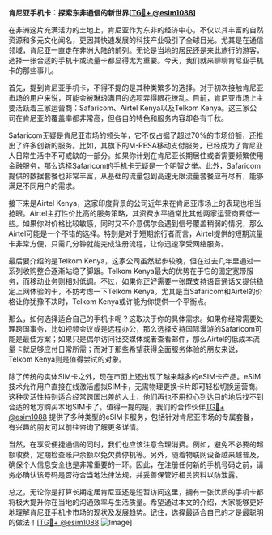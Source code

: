 **肯尼亚手机卡：探索东非通信的新世界[[TG💪+ @esim1088](https://t.me/s/esim1088)]**

在非洲这片充满活力的土地上，肯尼亚作为东非的经济中心，不仅以其丰富的自然资源和多元文化闻名，更因其快速发展的科技产业吸引了全球目光。尤其是在通信领域，肯尼亚一直走在非洲大陆的前列。无论是当地的居民还是来此旅行的游客，选择一张合适的手机卡或流量卡都显得尤为重要。今天，我们就来聊聊肯尼亚手机卡的那些事儿。

首先，提到肯尼亚手机卡，不得不提的是其种类繁多的选择。对于初次接触肯尼亚市场的用户来说，可能会被琳琅满目的选项弄得眼花缭乱。目前，肯尼亚市场上主要活跃着三家运营商：Safaricom、Airtel Kenya以及Telkom Kenya。这三家公司在肯尼亚的覆盖率都非常高，但各自的特色和服务内容却各有千秋。

Safaricom无疑是肯尼亚市场的领头羊，它不仅占据了超过70%的市场份额，还推出了许多创新的服务。比如，其旗下的M-PESA移动支付服务，已经成为了肯尼亚人日常生活中不可或缺的一部分。如果你计划在肯尼亚长期居住或者需要频繁使用金融服务，那么选择Safaricom的手机卡无疑是一个明智之举。此外，Safaricom提供的数据套餐也非常丰富，从基础的流量包到高速无限流量套餐应有尽有，能够满足不同用户的需求。

接下来是Airtel Kenya，这家印度背景的公司近年来在肯尼亚市场上的表现也相当抢眼。Airtel主打性价比高的服务策略，其资费水平通常比其他两家运营商要低一些。如果你对价格比较敏感，同时又不介意偶尔会遇到信号覆盖稍弱的情况，那么Airtel可能是一个不错的选择。特别是对于短期旅行者而言，Airtel提供的短期流量卡非常方便，只需几分钟就能完成注册流程，让你迅速享受网络服务。

最后要介绍的是Telkom Kenya，这家公司虽然起步较晚，但在过去几年里通过一系列收购整合逐渐站稳了脚跟。Telkom Kenya最大的优势在于它的固定宽带服务，而移动业务则相对低调。不过，如果你正好需要一张既支持语音通话又提供稳定上网体验的卡，不妨考虑一下Telkom Kenya。尤其是当Safaricom和Airtel的价格让你犹豫不决时，Telkom Kenya或许能为你提供一个平衡点。

那么，如何选择适合自己的手机卡呢？这取决于你的具体需求。如果你经常需要处理跨国事务，比如视频会议或是远程办公，那么选择支持国际漫游的Safaricom可能是最佳方案；如果只是偶尔访问社交媒体或者查看邮件，那么Airtel的低成本流量卡就足够应付日常所需；而对于那些希望获得全面服务体验的朋友来说，Telkom Kenya则是值得尝试的对象。

除了传统的实体SIM卡之外，现在市面上还出现了越来越多的eSIM卡产品。eSIM技术允许用户直接在线激活虚拟SIM卡，无需物理更换卡片即可轻松切换运营商。这种灵活性特别适合经常跨国出差的人士，他们再也不用担心到达目的地后找不到合适的地方购买本地SIM卡了。值得一提的是，我们的合作伙伴[TG💪+ @esim1088](https://t.me/s/esim1088) 提供了多种类型的eSIM卡服务，包括针对肯尼亚市场的专属套餐，有兴趣的朋友可以前往咨询了解更多详情。

当然，在享受便捷通信的同时，我们也应该注意合理消费。例如，避免不必要的超额收费，定期检查账户余额以免欠费停机等。另外，随着物联网设备越来越普及，确保个人信息安全也是非常重要的一环。因此，在注册任何新的手机号码之前，请务必确认该号码是否符合当地法律法规，并妥善保管好相关资料以防泄露。

总之，无论你是打算长期定居肯尼亚还是短暂访问这里，拥有一张优质的手机卡都将极大提升你在当地的沟通效率与生活质量。希望通过本文的介绍，大家能够更好地理解肯尼亚手机卡市场的现状及发展趋势。记住，选择最适合自己的才是最聪明的做法！[[TG💪+ @esim1088](https://t.me/s/esim1088) ![Image](https://i.postimg.cc/4NQfJmqS/Snipaste-2025-05-13-00-14-12.png)]